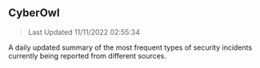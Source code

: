 ## CyberOwl 
> Last Updated 11/11/2022 02:55:34 


A daily updated summary of the most frequent types of security incidents currently being reported from different sources.

